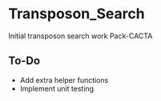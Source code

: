 # Transposon_Search
 Initial transposon search work Pack-CACTA

## To-Do
- Add extra helper functions
- Implement unit testing
